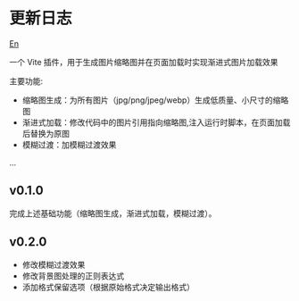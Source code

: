 # 更新日志

[En](./README_en.md)

一个 Vite 插件，用于生成图片缩略图并在页面加载时实现渐进式图片加载效果

主要功能:

 - 缩略图生成：为所有图片（jpg/png/jpeg/webp）生成低质量、小尺寸的缩略图
 - 渐进式加载：修改代码中的图片引用指向缩略图,注入运行时脚本，在页面加载后替换为原图
 - 模糊过渡：加模糊过渡效果

...

## v0.1.0

  完成上述基础功能（缩略图生成，渐进式加载，模糊过渡）。

## v0.2.0

 - 修改模糊过渡效果
 - 修改背景图处理的正则表达式
 - 添加格式保留选项（根据原始格式决定输出格式）
